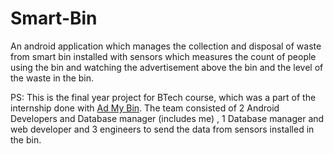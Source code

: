 # Smart-Bin
An android application which manages the collection and disposal of waste from smart bin installed with sensors which measures the count of people using the bin and watching the advertisement above the bin and the level of the waste in the bin.<br>

PS: This is the final year project for BTech course, which was a part of the internship done with [Ad My Bin](https://www.admybin.com/). The team consisted of 2 Android Developers and Database manager (includes me) , 1 Database manager and web developer and 3 engineers to send the data from sensors installed in the bin.
